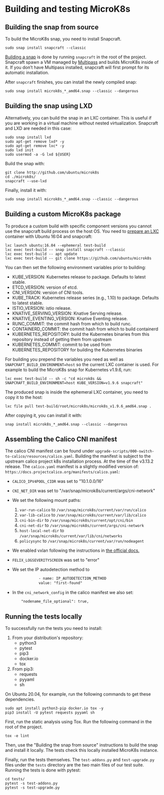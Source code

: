 # Building and testing MicroK8s

## Building the snap from source

To build the MicroK8s snap, you need to install Snapcraft.

```shell
sudo snap install snapcraft --classic
```

[Building a snap](https://snapcraft.io/docs/snapcraft-overview) is done by running `snapcraft` in the root of the project. Snapcraft spawn a VM managed by [Multipass](https://multipass.run/) and builds MicroK8s inside of it. If you don’t have Multipass installed, snapcraft will first prompt for its automatic installation.

After `snapcraft` finishes, you can install the newly compiled snap:

```shell
sudo snap install microk8s_*_amd64.snap --classic --dangerous
```

## Building the snap using LXD

Alternatively, you can build the snap in an LXC container. This is useful if you are working in a virtual machine without nested virtualization. Snapcraft and LXD are needed in this case:

```shell
sudo snap install lxd
sudo apt-get remove lxd* -y
sudo apt-get remove lxc* -y
sudo lxd init
sudo usermod -a -G lxd ${USER}
```

Build the snap with:

```shell
git clone http://github.com/ubuntu/microk8s
cd ./microk8s/
snapcraft --use-lxd
```

Finally, install it with:

```shell
sudo snap install microk8s_*_amd64.snap --classic --dangerous
```

## Building a custom MicroK8s package

To produce a custom build with specific component versions you cannot use the snapcraft build process on the host OS. You need to
[prepare an LXC](https://forum.snapcraft.io/t/how-to-create-a-lxd-container-for-snap-development/4658) container with Ubuntu 16:04 and snapcraft:

```shell
lxc launch ubuntu:16.04 --ephemeral test-build
lxc exec test-build -- snap install snapcraft --classic
lxc exec test-build -- apt update
lxc exec test-build -- git clone https://github.com/ubuntu/microk8s
```

You can then set the following environment variables prior to building:

- KUBE_VERSION: Kubernetes release to package. Defaults to latest stable.
- ETCD_VERSION: version of etcd.
- CNI_VERSION: version of CNI tools.
- KUBE_TRACK: Kubernetes release series (e.g., 1.10) to package. Defaults to latest stable.
- ISTIO_VERSION: istio release.
- KNATIVE_SERVING_VERSION: Knative Serving release.
- KNATIVE_EVENTING_VERSION: Knative Eventing release.
- RUNC_COMMIT: the commit hash from which to build runc.
- CONTAINERD_COMMIT: the commit hash from which to build containerd
- KUBERNETES_REPOSITORY: build the Kubernetes binaries from this repository instead of getting them from upstream
- KUBERNETES_COMMIT: commit to be used from KUBERNETES_REPOSITORY for building the Kubernetes binaries

For building you prepend the variables you need as well as `SNAPCRAFT_BUILD_ENVIRONMENT=host` so the current LXC container is used. For example to build the MicroK8s snap for Kubernetes v1.9.6, run:

```shell
lxc exec test-build -- sh -c "cd microk8s && SNAPCRAFT_BUILD_ENVIRONMENT=host KUBE_VERSION=v1.9.6 snapcraft"
```

The produced snap is inside the ephemeral LXC container, you need to copy it to the host:

```shell
lxc file pull test-build/root/microk8s/microk8s_v1.9.6_amd64.snap .
```

After copying it, you can install it with:

```shell
snap install microk8s_*_amd64.snap --classic --dangerous
```

## Assembling the Calico CNI manifest

The calico CNI manifest can be found under `upgrade-scripts/000-switch-to-calico/resources/calico.yaml`.
Building the manifest is subject to the upstream calico project k8s installation process.
At the time of the v3.13.2 release. The `calico.yaml` manifest is a slightly modified version of:
`https://docs.projectcalico.org/manifests/calico.yaml`:

- `CALICO_IPV4POOL_CIDR` was set to "10.1.0.0/16"
- `CNI_NET_DIR` was set to "/var/snap/microk8s/current/args/cni-network"
- We set the following mount paths:
  1. `var-run-calico` to `/var/snap/microk8s/current/var/run/calico`
  1. `var-lib-calico` to `/var/snap/microk8s/current/var/lib/calico`
  1. `cni-bin-dir` to `/var/snap/microk8s/current/opt/cni/bin`
  1. `cni-net-dir` to `/var/snap/microk8s/current/args/cni-network`
  1. `host-local-net-dir` to `/var/snap/microk8s/current/var/lib/cni/networks`
  1. `policysync` to `/var/snap/microk8s/current/var/run/nodeagent`
- We enabled vxlan following the instructions in [the official docs.](https://docs.projectcalico.org/getting-started/kubernetes/installation/config-options#switching-from-ip-in-ip-to-vxlan)
- `FELIX_LOGSEVERITYSCREEN` was set to "error"
- We set the IP autodetection method to

  ```dtd
              - name: IP_AUTODETECTION_METHOD
              value: "first-found"
  ```
- In the `cni_network_config` in the calico manifest we also set:

          "nodename_file_optional": true,
 

## Running the tests locally

To successfully run the tests you need to install:

1. From your distribution's repository:
   - python3
   - pytest
   - pip3
   - docker.io
   - tox
1. From pip3:
   - requests
   - pyyaml
   - sh

On Ubuntu 20.04, for example, run the following commands to get these dependencies.

```shell
sudo apt install python3-pip docker.io tox -y
pip3 install -U pytest requests pyyaml sh
```

First, run the static analysis using Tox. Run the following command in the root of the project.

```shell
tox -e lint
```

Then, use the "Building the snap from source" instructions to build the snap and install it locally. The tests check this locally installed MicroK8s instance. 

Finally, run the tests themselves. The `test-addons.py` and `test-upgrade.py` files under the `tests` directory are the two main files of our test suite. Running the tests is done with pytest:

```shell
cd tests/
pytest -s test-addons.py
pytest -s test-upgrade.py
```
